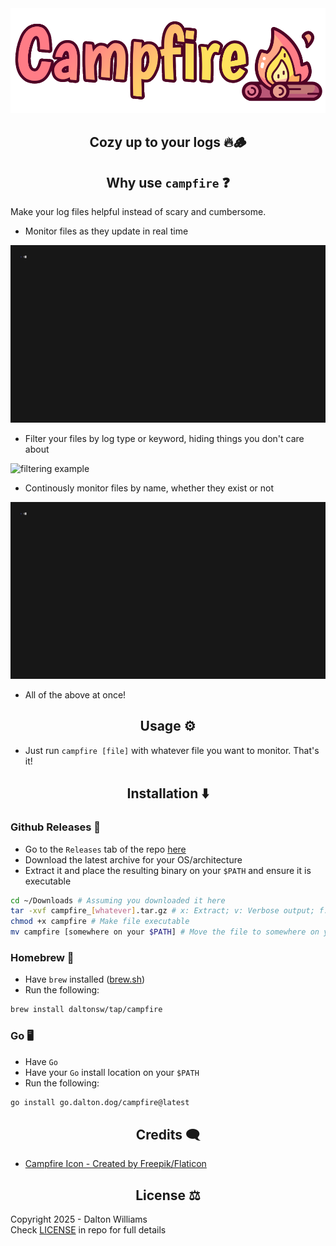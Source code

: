 <div align="center"">
    <img src="./assets/banner.png" style="width: 700px;"/>
    <h2>Cozy up to your logs 🔥🪵</h2>
</div>

<div align="center">
    <h2>Why use <code>campfire</code> ❓</h2>
</div>

Make your log files helpful instead of scary and cumbersome.

- Monitor files as they update in real time

![realtime update example](./demo/realtime.gif)

- Filter your files by log type or keyword, hiding things you don't care about

![filtering example](./demo/filtering.gif)

- Continously monitor files by name, whether they exist or not

![file example](./demo/monitoring.gif)

- All of the above at once!

<div align="center">
    <h2>Usage ⚙️</h2>
</div>

- Just run `campfire [file]` with whatever file you want to monitor. That's it!

<div align="center">
    <h2>Installation ⬇️</h2>
</div>

### Github Releases 🐙

- Go to the `Releases` tab of the repo [here](https://github.com/DaltonSW/campfire/releases)
- Download the latest archive for your OS/architecture
- Extract it and place the resulting binary on your `$PATH` and ensure it is executable
```sh
cd ~/Downloads # Assuming you downloaded it here
tar -xvf campfire_[whatever].tar.gz # x: Extract; v: Verbose output; f: Specify filename
chmod +x campfire # Make file executable
mv campfire [somewhere on your $PATH] # Move the file to somewhere on your path for easy execution
```

### Homebrew 🍺 

- Have `brew` installed ([brew.sh](https://brew.sh))
- Run the following:
```sh
brew install daltonsw/tap/campfire
```

### Go 🖥️ 

- Have `Go` 
- Have your `Go` install location on your `$PATH`
- Run the following: 
```sh
go install go.dalton.dog/campfire@latest
```

<div align="center">
    <h2>Credits 🗨️</h2>
</div>

- [Campfire Icon - Created by Freepik/Flaticon](https://www.flaticon.com/free-icons/campfire)

<div align="center">
    <h2>License ⚖️</h2>
</div>

Copyright 2025 - Dalton Williams  
Check [LICENSE](./LICENSE.md) in repo for full details
